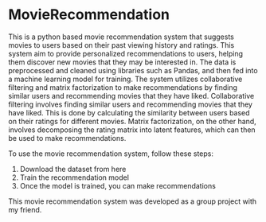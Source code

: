 # MovieRecommendation
This is a python based movie recommendation system that suggests movies to users based on their past viewing history and ratings. This system aim to provide personalized recommendations to users, helping them discover new movies that they may be interested in. The data is preprocessed and cleaned using libraries such as Pandas, and then fed into a machine learning model for training. The system utilizes collaborative filtering and matrix factorization to make recommendations by finding similar users and recommending movies that they have liked.
Collaborative filtering involves finding similar users and recommending movies that they have liked. This is done by calculating the similarity between users based on their ratings for different movies.
Matrix factorization, on the other hand, involves decomposing the rating matrix into latent features, which can then be used to make recommendations.

To use the movie recommendation system, follow these steps:
1. Download the dataset from here
2. Train the recommendation model
3. Once the model is trained, you can make recommendations

This movie recommendation system was developed as a group project with my friend.
